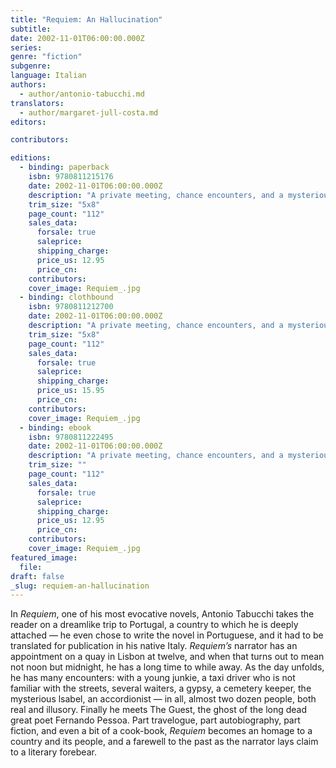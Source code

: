 ```yaml
---
title: "Requiem: An Hallucination"
subtitle:
date: 2002-11-01T06:00:00.000Z
series:
genre: "fiction"
subgenre:
language: Italian
authors:
  - author/antonio-tabucchi.md
translators:
  - author/margaret-jull-costa.md
editors:

contributors:

editions:
  - binding: paperback
    isbn: 9780811215176
    date: 2002-11-01T06:00:00.000Z
    description: "A private meeting, chance encounters, and a mysterious tour of Lisbon, in this brilliant homage to Fernando Pessoa "
    trim_size: "5x8"
    page_count: "112"
    sales_data:
      forsale: true
      saleprice:
      shipping_charge:
      price_us: 12.95
      price_cn:
    contributors:
    cover_image: Requiem_.jpg
  - binding: clothbound
    isbn: 9780811212700
    date: 2002-11-01T06:00:00.000Z
    description: "A private meeting, chance encounters, and a mysterious tour of Lisbon, in this brilliant homage to Fernando Pessoa "
    trim_size: "5x8"
    page_count: "112"
    sales_data:
      forsale: true
      saleprice:
      shipping_charge:
      price_us: 15.95
      price_cn:
    contributors:
    cover_image: Requiem_.jpg
  - binding: ebook
    isbn: 9780811222495
    date: 2002-11-01T06:00:00.000Z
    description: "A private meeting, chance encounters, and a mysterious tour of Lisbon, in this brilliant homage to Fernando Pessoa "
    trim_size: ""
    page_count: "112"
    sales_data:
      forsale: true
      saleprice:
      shipping_charge:
      price_us: 12.95
      price_cn:
    contributors:
    cover_image: Requiem_.jpg
featured_image:
  file:
draft: false
_slug: requiem-an-hallucination
---
```


In _Requiem_, one of his most evocative novels, Antonio Tabucchi takes the reader on a dreamlike trip to Portugal, a country to which he is deeply attached — he even chose to write the novel in Portuguese, and it had to be translated for publication in his native Italy. _Requiem’s_ narrator has an appointment on a quay in Lisbon at twelve, and when that turns out to mean not noon but midnight, he has a long time to while away. As the day unfolds, he has many encounters: with a young junkie, a taxi driver who is not familiar with the streets, several waiters, a gypsy, a cemetery keeper, the mysterious lsabel, an accordionist — in all, almost two dozen people, both real and illusory. Finally he meets The Guest, the ghost of the long dead great poet Fernando Pessoa. Part travelogue, part autobiography, part fiction, and even a bit of a cook-book, _Requiem_ becomes an homage to a country and its people, and a farewell to the past as the narrator lays claim to a literary forebear.

